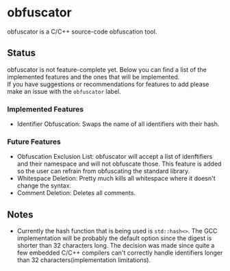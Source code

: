 # obfuscator

obfuscator is a C/C++ source-code obfuscation tool.<br/>

## Status
obfuscator is not feature-complete yet. Below you can find a list of the implemented features and the ones that will be implemented.<br/>
If you have suggestions or recommendations for features to add please make an issue with the `obfuscator` label.<br/>

### Implemented Features
* Identifier Obfuscation: Swaps the name of all identifiers with their hash. <br/>

### Future Features
* Obfuscation Exclusion List: obfuscator will accept a list of idenftifiers and their namespace and will not obfuscate those. This feature is added so the user can refrain from obfuscating the standard library.<br/>
* Whitespace Deletion: Pretty much kills all whitespace where it doesn't change the syntax.<br/>
* Comment Deletion: Deletes all comments.<br/>

## Notes
* Currently the hash function that is being used is `std::hash<>`. The GCC implementation will be probably the default option since the digest is shorter than 32 characters long. The decision was made since quite a few embedded C/C++ compilers can't correctly handle identifiers longer than 32 characters(implementation limitations).<br/>
